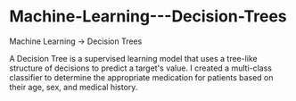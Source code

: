 # Machine-Learning---Decision-Trees
Machine Learning -> Decision Trees

A Decision Tree is a supervised learning model that uses a tree-like structure of decisions to predict a target's value. I created a multi-class classifier to determine the appropriate medication for patients based on their age, sex, and medical history.
